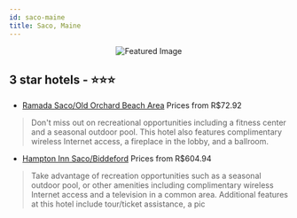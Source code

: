 ```yaml
---
id: saco-maine
title: Saco, Maine
---
```


<center><img src="https://i.travelapi.com/hotels/1000000/330000/327900/327816/1abb8caf_z.jpg" alt="Featured Image" /></center>


##  3 star hotels - ⭐️⭐️⭐️

-    [Ramada Saco/Old Orchard Beach Area](https://us.hurb.com/hotels/saco/ramada-saco-old-orchard-beach-area-JNP-JP762212?cmp=18055) Prices from R$72.92
   > Don't miss out on recreational opportunities including a fitness center and a seasonal outdoor pool. This hotel also features complimentary wireless Internet access, a fireplace in the lobby, and a ballroom.
-    [Hampton Inn Saco/Biddeford](https://us.hurb.com/hotels/saco/hampton-inn-saco-biddeford-JNP-JP208417?cmp=18055) Prices from R$604.94
   > Take advantage of recreation opportunities such as a seasonal outdoor pool, or other amenities including complimentary wireless Internet access and a television in a common area. Additional features at this hotel include tour/ticket assistance, a pic
